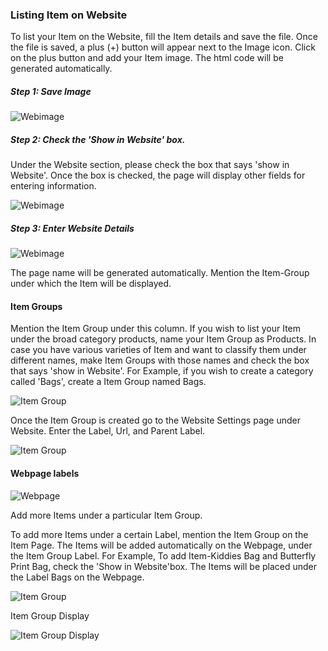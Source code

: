 ### Listing Item on Website

To list your Item on the Website, fill the Item details and save the file.
Once the file is saved, a plus (+) button will appear next to the Image icon.
Click on the plus button and add your Item image. The html code will be
generated automatically.

##### Step 1: Save Image

![Webimage](/assets/manual_erpnext_com/old_images/erpnext/item-webimage.png)

  

##### Step 2: Check the 'Show in Website' box.

Under the Website section, please check the box that says 'show in Website'.
Once the box is checked, the page will display other fields for entering
information.

![Webimage](/assets/manual_erpnext_com/old_images/erpnext/item-webimage-1.png)

  

##### Step 3: Enter Website Details

![Webimage](/assets/manual_erpnext_com/old_images/erpnext/item-webimage-2.png)

The page name will be generated automatically. Mention the Item-Group under
which the Item will be displayed.

#### Item Groups

Mention the Item Group under this column. If you wish to list your Item under
the broad category products, name your Item Group as Products. In case you
have various varieties of Item and want to classify them under different
names, make Item Groups with those names and check the box that says 'show in
Website'. For Example, if you wish to create a category called 'Bags', create
a Item Group named Bags.

![Item Group](/assets/manual_erpnext_com/old_images/erpnext/itemgroup-webimage-bags.png)

Once the Item Group is created go to the Website Settings page under Website.
Enter the Label, Url, and Parent Label.

![Item Group](/assets/manual_erpnext_com/old_images/erpnext/itemgroup-website-settings.png)

  

#### Webpage labels

![Webpage](/assets/manual_erpnext_com/old_images/erpnext/webpage-labels.png)

Add more Items under a particular Item Group.

To add more Items under a certain Label, mention the Item Group on the Item
Page. The Items will be added automatically on the Webpage, under the Item
Group Label. For Example, To add Item-Kiddies Bag and Butterfly Print Bag,
check the 'Show in Website'box. The Items will be placed under the Label Bags
on the Webpage.

![Item Group](/assets/manual_erpnext_com/old_images/erpnext/itemgroup-websettings.png)

  

Item Group Display

![Item Group Display](/assets/manual_erpnext_com/old_images/erpnext/webpage-itemgroup-display.png)

